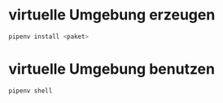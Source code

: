 # virtuelle Umgebung erzeugen

```bash
pipenv install <paket>
```

# virtuelle Umgebung benutzen

```bash
pipenv shell
```

